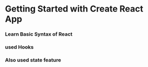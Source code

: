 # Getting Started with Create React App
### Learn Basic Syntax of React 
### used Hooks 
### Also used state feature 
